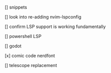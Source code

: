 [] snippets

[] look into re-adding nvim-lspconfig

[] confirm LSP support is working fundamentally

[] powershell LSP

[] godot

[x] comic code nerdfont

[] telescope replacement
